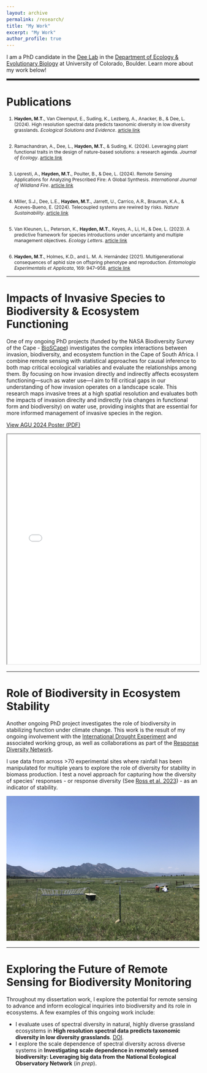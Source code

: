 ```yaml
---
layout: archive
permalink: /research/
title: "My Work"
excerpt: "My Work"
author_profile: true
---
```


I am a PhD candidate in the [Dee Lab](https://www.colorado.edu/ebio/laura-dee) in the [Department of Ecology & Evolutionary Biology](https://www.colorado.edu/ebio/) at University of Colorado, Boulder. Learn more about my work below!

<hr style="border: 2px solid #333;">

Publications
======
<span style="font-size: 12px;">

1. <strong>Hayden, M.T.</strong>, Van Cleemput, E., Suding, K., Lezberg, A., Anacker, B., & Dee, L. (2024). High resolution spectral data predicts taxonomic diversity in low diversity grasslands. <em>Ecological Solutions and Evidence</em>. <a href="https://doi.org/10.1002/2688-8319.12365">article link</a><br><br>

2. Ramachandran, A., Dee, L., <strong>Hayden, M.T.</strong>, & Suding, K. (2024). Leveraging plant functional traits in the design of nature-based solutions: a research agenda. <em>Journal of Ecology</em>. <a href="https://doi.org/10.1111/1365-2745.14371">article link</a><br><br>

3. Lopresti, A., <strong>Hayden, M.T.</strong>, Poulter, B., & Dee, L. (2024). Remote Sensing Applications for Analyzing Prescribed Fire: A Global Synthesis. <em>International Journal of Wildland Fire</em>. <a href="https://doi.org/10.1071/WF23130">article link</a><br><br>

4. Miller, S.J., Dee, L.E., <strong>Hayden, M.T.</strong>, Jarrett, U., Carrico, A.R., Brauman, K.A., & Aceves-Bueno, E. (2024). Telecoupled systems are rewired by risks. <em>Nature Sustainability</em>. <a href="https://doi.org/10.1038/s41893-024-01273-2">article link</a><br><br>

5. Van Kleunen, L., Peterson, K., <strong>Hayden, M.T.</strong>, Keyes, A., Li, H., & Dee, L. (2023). A predictive framework for species introductions under uncertainty and multiple management objectives. <em>Ecology Letters</em>. <a href="https://doi.org/10.1111/ele.14212">article link</a><br><br>

6. <strong>Hayden, M.T.</strong>, Holmes, K.D., and L. M. A. Hernández (2021). Multigenerational consequences of aphid size on offspring phenotype and reproduction. <em>Entomologia Experimentalis et Applicata</em>, 169: 947–958. <a href="https://doi.org/10.1111/eea.13086">article link</a>

</span>

<hr>

Impacts of Invasive Species to Biodiversity & Ecosystem Functioning
======

One of my ongoing PhD projects (funded by the NASA Biodiversity Survey of the Cape - [BioSCape](https://www.bioscape.io/)) investigates the complex interactions between invasion, biodiversity, and ecosystem function in the Cape of South Africa. I combine remote sensing with statistical approaches for causal inference to both map critical ecological variables and evaluate the relationships among them. By focusing on how invasion directly and indirectly affects ecosystem functioning—such as water use—I aim to fill critical gaps in our understanding of how invasion operates on a landscape scale. This research maps invasive trees at a high spatial resolution and evaluates both the impacts of invasion direclty and indirectly (via changes in functional form and biodiversity) on water use, providing insights that are essential for more informed management of invasive species in the region.

[View AGU 2024 Poster (PDF)](/files/AGU-2024-Poster.pdf)

<iframe src="/files/AGU-2024-Poster.pdf" width="100%" height="600px">
    This browser does not support PDFs. Please <a href="/files/AGU-2024-Poster.pdf">download the PDF</a>.
</iframe>

<hr>

Role of Biodiversity in Ecosystem Stability
======

Another ongoing PhD project investigates the role of biodiversity in stabilizing function under climate change. This work is the result of my ongoing involvement with the [International Drought Experiment](https://droughtnet.weebly.com/) and associated working group, as well as collaborations as part of the [Response Diversity Network](https://responsediversitynetwork.github.io/RDN-website/]).

I use data from across >70 experimental sites where rainfall has been manipulated for multiple years to explore the role of diversity for stability in biomass production. I test a novel approach for capturing how the diversity of species' responses - or response diversity (See [Ross et al. 2023](doi.org/10.1111/2041-210X.14087)) - as an indicator of stability.

<img src="/files/Droughtnet.jpg" alt="IDE Experimental site in Boulder, CO" style="max-width: 100%; height: auto;">

<hr>

Exploring the Future of Remote Sensing for Biodiversity Monitoring
======

Throughout my dissertation work, I explore the potential for remote sensing to advance and inform ecological inquiries into biodiversity and its role in ecosystems. A few examples of this ongoing work include:
- I evaluate uses of spectral diversity in natural, highly diverse grassland ecosystems in **High resolution spectral data predicts taxonomic diversity in low diversity grasslands**. [DOI](https://doi.org/10.1002/2688-8319.1236).
- I explore the scale dependence of spectral diversity across diverse systems in **Investigating scale dependence in remotely sensed biodiversity: Leveraging big data from the National Ecological Observatory Network** (*in prep*).
